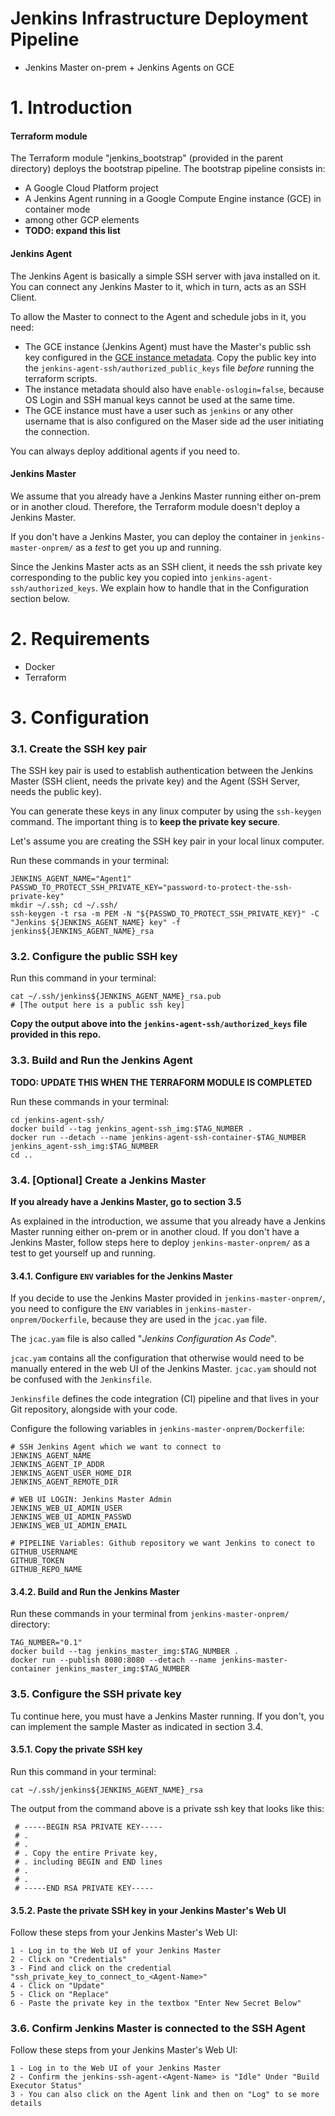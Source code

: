 # Jenkins Infrastructure Deployment Pipeline
  - Jenkins Master on-prem + Jenkins Agents on GCE

# 1. Introduction
#### Terraform module
The Terraform module "jenkins_bootstrap" (provided in the parent directory) deploys the bootstrap pipeline. The bootstrap pipeline consists in:
  - A Google Cloud Platform project
  - A Jenkins Agent running in a Google Compute Engine instance (GCE) in container mode
  - among other GCP elements 
  - **TODO: expand this list**

#### Jenkins Agent
The Jenkins Agent is basically a simple SSH server with java installed on it. You can connect any Jenkins Master to it, which in turn, acts as an SSH Client.

To allow the Master to connect to the Agent and schedule jobs in it, you need:
  - The GCE instance (Jenkins Agent) must have the Master's public ssh key configured in the [GCE instance metadata](https://cloud.google.com/compute/docs/instances/adding-removing-ssh-keys). Copy the public key into the `jenkins-agent-ssh/authorized_public_keys` file *before* running the terraform scripts.
  - The instance metadata should also have `enable-oslogin=false`, because OS Login and SSH manual keys cannot be used at the same time.
  - The GCE instance must have a user such as `jenkins` or any other username that is also configured on the Maser side ad the user initiating the connection.

You can always deploy additional agents if you need to.

#### Jenkins Master

We assume that you already have a Jenkins Master running either on-prem or in another cloud. Therefore, the Terraform module doesn't deploy a Jenkins Master.

If you don't have a Jenkins Master, you can deploy the container in `jenkins-master-onprem/` as a _test_ to get you up and running.

Since the Jenkins Master acts as an SSH client, it needs the ssh private key corresponding to the public key you copied into `jenkins-agent-ssh/authorized_keys`. We explain how to handle that in the Configuration section below.

# 2. Requirements
 - Docker
 - Terraform

# 3. Configuration

### 3.1. Create the SSH key pair
The SSH key pair is used to establish authentication between the Jenkins Master (SSH client, needs the private key) and the Agent (SSH Server, needs the public key).

You can generate these keys in any linux computer by using the `ssh-keygen` command. The important thing is to **keep the private key secure**.

Let's assume you are creating the SSH key pair in your local linux computer.

Run these commands in your terminal:
```
JENKINS_AGENT_NAME="Agent1"
PASSWD_TO_PROTECT_SSH_PRIVATE_KEY="password-to-protect-the-ssh-private-key"
mkdir ~/.ssh; cd ~/.ssh/
ssh-keygen -t rsa -m PEM -N "${PASSWD_TO_PROTECT_SSH_PRIVATE_KEY}" -C "Jenkins ${JENKINS_AGENT_NAME} key" -f jenkins${JENKINS_AGENT_NAME}_rsa
```

### 3.2. Configure the public SSH key

Run this command in your terminal:
```
cat ~/.ssh/jenkins${JENKINS_AGENT_NAME}_rsa.pub
# [The output here is a public ssh key]
```
**Copy the output above into the `jenkins-agent-ssh/authorized_keys` file provided in this repo.**

### 3.3. Build and Run the Jenkins Agent
**TODO: UPDATE THIS WHEN THE TERRAFORM MODULE IS COMPLETED**

Run these commands in your terminal:
```
cd jenkins-agent-ssh/
docker build --tag jenkins_agent-ssh_img:$TAG_NUMBER .
docker run --detach --name jenkins-agent-ssh-container-$TAG_NUMBER jenkins_agent-ssh_img:$TAG_NUMBER
cd ..
```

### 3.4. [Optional] Create a Jenkins Master

**If you already have a Jenkins Master, go to section 3.5**

As explained in the introduction, we assume that you already have a Jenkins Master running either on-prem or in another cloud. If you don't have a Jenkins Master, follow steps here to deploy `jenkins-master-onprem/` as a test to get yourself up and running.

#### 3.4.1. Configure `ENV` variables for the Jenkins Master

If you decide to use the Jenkins Master provided in `jenkins-master-onprem/`, you need to configure the `ENV` variables in `jenkins-master-onprem/Dockerfile`, because they are used in the `jcac.yam` file.

The `jcac.yam` file is also called "_Jenkins Configuration As Code_".
 
`jcac.yam` contains all the configuration that otherwise would need to be manually entered in the web UI of the Jenkins Master. `jcac.yam` should not be confused with the `Jenkinsfile`.

`Jenkinsfile` defines the code integration (CI) pipeline and that lives in your Git repository, alongside with your code.

Configure the following variables in `jenkins-master-onprem/Dockerfile`:
```
# SSH Jenkins Agent which we want to connect to
JENKINS_AGENT_NAME
JENKINS_AGENT_IP_ADDR
JENKINS_AGENT_USER_HOME_DIR
JENKINS_AGENT_REMOTE_DIR

# WEB UI LOGIN: Jenkins Master Admin
JENKINS_WEB_UI_ADMIN_USER
JENKINS_WEB_UI_ADMIN_PASSWD
JENKINS_WEB_UI_ADMIN_EMAIL

# PIPELINE Variables: Github repository we want Jenkins to conect to
GITHUB_USERNAME
GITHUB_TOKEN
GITHUB_REPO_NAME

```

#### 3.4.2. Build and Run the Jenkins Master 
Run these commands in your terminal from `jenkins-master-onprem/` directory:
 ```
TAG_NUMBER="0.1"
docker build --tag jenkins_master_img:$TAG_NUMBER .
docker run --publish 8080:8080 --detach --name jenkins-master-container jenkins_master_img:$TAG_NUMBER 
```

### 3.5. Configure the SSH private key

Tu continue here, you must have a Jenkins Master running. If you don't, you can implement the sample Master as indicated in section 3.4.

#### 3.5.1. Copy the private SSH key
 Run this command in your terminal:
 ```
 cat ~/.ssh/jenkins${JENKINS_AGENT_NAME}_rsa
 ```

The output from the command above is a private ssh key that looks like this:
```
 # -----BEGIN RSA PRIVATE KEY-----
 # .
 # .
 # . Copy the entire Private key,
 # . including BEGIN and END lines
 # .
 # .
 # -----END RSA PRIVATE KEY-----
```

#### 3.5.2. Paste the private SSH key in your Jenkins Master's Web UI
Follow these steps from your Jenkins Master's Web UI:

```
1 - Log in to the Web UI of your Jenkins Master
2 - Click on "Credentials"
3 - Find and click on the credential "ssh_private_key_to_connect_to_<Agent-Name>"
4 - Click on "Update"
5 - Click on "Replace"
6 - Paste the private key in the textbox "Enter New Secret Below"
```

### 3.6. Confirm Jenkins Master is connected to the SSH Agent
Follow these steps from your Jenkins Master's Web UI:

```
1 - Log in to the Web UI of your Jenkins Master
2 - Confirm the jenkins-ssh-agent-<Agent-Name> is "Idle" Under "Build Executor Status"
3 - You can also click on the Agent link and then on "Log" to se more details
```

